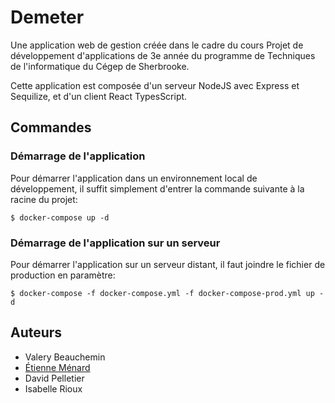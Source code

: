 # Demeter
Une application web de gestion créée dans le cadre du cours Projet de développement d'applications de 3e année du programme de Techniques de l'informatique du Cégep de Sherbrooke.

Cette application est composée d'un serveur NodeJS avec Express et Sequilize, et d'un client React TypesScript.

## Commandes

### Démarrage de l'application
Pour démarrer l'application dans un environnement local de développement, il suffit simplement d'entrer la commande suivante à la racine du projet:
```
$ docker-compose up -d
```

### Démarrage de l'application sur un serveur
Pour démarrer l'application sur un serveur distant, il faut joindre le fichier de production en paramètre:
```
$ docker-compose -f docker-compose.yml -f docker-compose-prod.yml up -d
```

## Auteurs
- Valery Beauchemin
- [Étienne Ménard](https://github.com/vortydev)
- David Pelletier
- Isabelle Rioux
